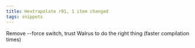 ```yaml
---
title: Hextrapolate r91, 1 item changed
tags: snippets
---
```


Remove --force switch, trust Walrus to do the right thing (faster compilation times)
